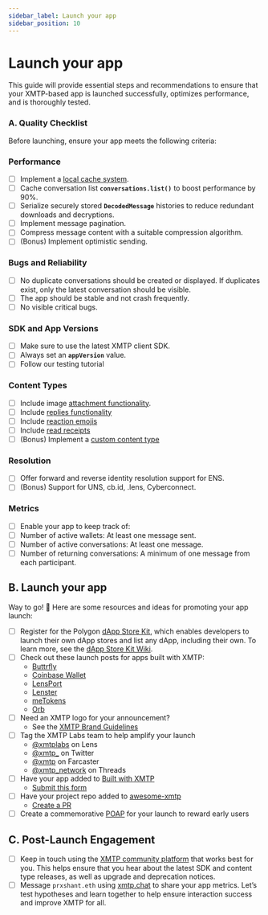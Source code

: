 ```yaml
---
sidebar_label: Launch your app
sidebar_position: 10
---
```


# Launch your app

This guide will provide essential steps and recommendations to ensure that your XMTP-based app is launched successfully, optimizes performance, and is thoroughly tested.

### **A. Quality Checklist**

Before launching, ensure your app meets the following criteria:

### **Performance**

- [ ] Implement a [local cache system](https://xmtp.org/docs/build/local-first).
- [ ] Cache conversation list **`conversations.list()`** to boost performance by 90%.
- [ ] Serialize securely stored **`DecodedMessage`** histories to reduce redundant downloads and decryptions.
- [ ] Implement message pagination.
- [ ] Compress message content with a suitable compression algorithm.
- [ ] (Bonus) Implement optimistic sending.

### **Bugs and Reliability**

- [ ] No duplicate conversations should be created or displayed. If duplicates exist, only the latest conversation should be visible.
- [ ] The app should be stable and not crash frequently.
- [ ] No visible critical bugs.

### **SDK and App Versions**

- [ ] Make sure to use the latest XMTP client SDK.
- [ ] Always set an **`appVersion`** value.
- [ ] Follow our testing tutorial

### Content Types

- [ ] Include image [attachment functionality](https://xmtp.org/docs/content-types/remote-attachment).
- [ ] Include [replies functionality](https://xmtp.org/docs/content-types/reply)
- [ ] Include [reaction emojis](https://xmtp.org/docs/content-types/reaction)
- [ ] Include [read receipts](https://xmtp.org/docs/content-types/read-receipt)
- [ ] (Bonus) Implement a [custom content type](https://xmtp.org/docs/content-types/custom-advanced)

### **Resolution**

- [ ] Offer forward and reverse identity resolution support for ENS.
- [ ] (Bonus) Support for UNS, cb.id, .lens, Cyberconnect.

### **Metrics**

- [ ] Enable your app to keep track of:
- [ ] Number of active wallets: At least one message sent.
- [ ] Number of active conversations: At least one message.
- [ ] Number of returning conversations: A minimum of one message from each participant.

## B. **Launch your app[](https://xmtp.org/docs/launch/#launch-your-app)**

Way to go! 🎉 Here are some resources and ideas for promoting your app launch:

- [ ] Register for the Polygon [dApp Store Kit](https://docs.dappstorekit.io/docs/how%20to%20use%20the%20dapp%20store%20kit/dapp-registry-management/), which enables developers to launch their own dApp stores and list any dApp, including their own. To learn more, see the [dApp Store Kit Wiki](https://www.notion.so/a3a9e7518b80400589aee8164550838e?pvs=21).
- [ ] Check out these launch posts for apps built with XMTP:
  - [Buttrfly](https://x.com/0xMoe_/status/1603126849852563456?s=20&t=wHy9mBrNR5ri146CbhCMUw)
  - [Coinbase Wallet](https://x.com/CoinbaseWallet/status/1679178581224873985?s=20)
  - [LensPort](https://x.com/lensport_io/status/1602370688139939841?s=20&t=wHy9mBrNR5ri146CbhCMUw)
  - [Lenster](https://x.com/lensterxyz/status/1588203593257009152?s=20&t=wHy9mBrNR5ri146CbhCMUw)
  - [meTokens](https://x.com/meTokens/status/1597983759462436870?s=20&t=wHy9mBrNR5ri146CbhCMUw)
  - [Orb](https://x.com/orbapp_/status/1618659601154715649?s=20)
- [ ] Need an XMTP logo for your announcement?
  - See the [XMTP Brand Guidelines](https://github.com/xmtp/brand)
- [ ] Tag the XMTP Labs team to help amplify your launch
  - [@xmtplabs](https://lenster.xyz/u/xmtplabs) on Lens
  - [@xmtp\_](https://x.com/xmtp_) on Twitter
  - [@xmtp](https://warpcast.com/xmtp) on Farcaster
  - [@xmtp_network](https://www.threads.net/@xmtp_network) on Threads
- [ ] Have your app added to [Built with XMTP](https://xmtp.org/built-with-xmtp)
  - [Submit this form](https://forms.gle/p1VgVtkoGfHXANXt5)
- [ ] Have your project repo added to [awesome-xmtp](https://github.com/xmtp/awesome-xmtp)
  - [Create a PR](https://github.com/xmtp/awesome-xmtp)
- [ ] Create a commemorative [POAP](https://app.poap.xyz/) for your launch to reward early users

## C. **Post-Launch Engagement**

- [ ] Keep in touch using the [XMTP community platform](https://xmtp.org/docs/contribute) that works best for you. This helps ensure that you hear about the latest SDK and content type releases, as well as upgrade and deprecation notices.
- [ ] Message `prxshant.eth` using [xmtp.chat](https://xmtp.chat/) to share your app metrics. Let’s test hypotheses and learn together to help ensure interaction success and improve XMTP for all.
